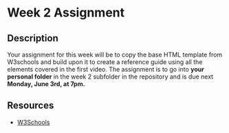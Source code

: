 # Week 2 Assignment

## Description

Your assignment for this week will be to copy the base HTML template from W3schools and build upon it to create a reference guide using all the elements covered in the first video. The assignment is to go into **your personal folder** in the week 2 subfolder in the repository and is due next **Monday, June 3rd, at 7pm.**

## Resources
- [W3Schools](https://www.w3schools.com/html/html_basic.asp)

